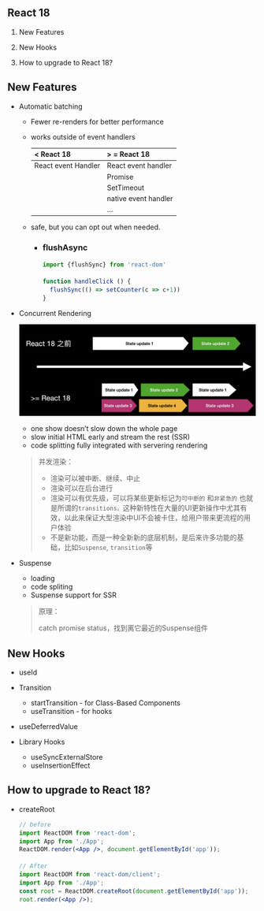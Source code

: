 ## React 18

1. New Features

2. New Hooks

3. How to upgrade to React 18?


## New Features

- Automatic batching
    - Fewer re-renders for better performance
    
    - works outside of event handlers
    
        | < React 18          | > = React 18         |
        | ------------------- | -------------------- |
        | React event Handler | React event handler  |
        |                     | Promise              |
        |                     | SetTimeout           |
        |                     | native event handler |
        |                     | …                    |
    
    - safe, but you can opt out when needed.
        - ### flushAsync
    
          ```jsx
          import {flushSync} from 'react-dom'
          
          function handleClick () {
            flushSync(() => setCounter(c => c+1))
          }
          ```
    
          

- Concurrent Rendering

  ![image-20220722001946325](./image.png)

  - one show doesn’t slow down the whole page
  - slow initial HTML early and stream the rest (SSR)
  - code splitting fully integrated with servering rendering

  > 并发渲染：
  >
  > - 渲染可以被中断、继续、中止
  > - 渲染可以在后台进行
  > - 渲染可以有优先级，可以将某些更新标记为`可中断的` 和`非紧急的` 也就是所谓的`transitions。`这种新特性在大量的UI更新操作中尤其有效，以此来保证大型渲染中UI不会被卡住，给用户带来更流程的用户体验
  > - 不是新功能，而是一种全新新的底层机制，是后来许多功能的基础，比如`Suspense`, `transition`等

- Suspense
    - loading
    - code spliting
    - Suspense support for SSR

    > 原理：
    >
    > catch promise status，找到离它最近的Suspense组件

## New Hooks

- useId
- Transition
    - startTransition - for Class-Based Components
    - useTransition - for hooks

- useDeferredValue
- Library Hooks
    - useSyncExternalStore
    - useInsertionEffect

## How to upgrade to React 18?

- createRoot
  
    ```jsx
    // before
    import ReactDOM from 'react-dom';
    import App from './App';
    ReactDOM.render(<App />, document.getElementById('app'));
    
    // After
    import ReactDOM from 'react-dom/client';
    import App from './App';
    const root = ReactDOM.createRoot(document.getElementById('app'));
    root.render(<App />);
    ```
